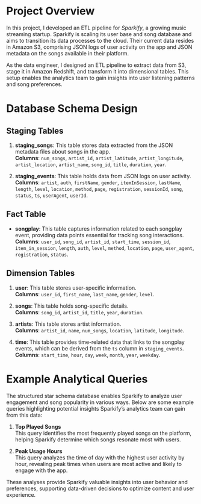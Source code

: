 # **Project Overview**

In this project, I developed an ETL pipeline for *Sparkify*, a growing music streaming startup. Sparkify is scaling its user base and song database and aims to transition its data processes to the cloud. Their current data resides in Amazon S3, comprising JSON logs of user activity on the app and JSON metadata on the songs available in their platform.

As the data engineer, I designed an ETL pipeline to extract data from S3, stage it in Amazon Redshift, and transform it into dimensional tables. This setup enables the analytics team to gain insights into user listening patterns and song preferences.

# **Database Schema Design**

## **Staging Tables**
1. **staging_songs**: This table stores data extracted from the JSON metadata files about songs in the app.  
   **Columns**: `num_songs`, `artist_id`, `artist_latitude`, `artist_longitude`, `artist_location`, `artist_name`, `song_id`, `title`, `duration`, `year`.

2. **staging_events**: This table holds data from JSON logs on user activity.  
   **Columns**: `artist`, `auth`, `firstName`, `gender`, `itemInSession`, `lastName`, `length`, `level`, `location`, `method`, `page`, `registration`, `sessionId`, `song`, `status`, `ts`, `userAgent`, `userId`.

## **Fact Table**
- **songplay**: This table captures information related to each songplay event, providing data points essential for tracking song interactions.  
  **Columns**: `user_id`, `song_id`, `artist_id`, `start_time`, `session_id`, `item_in_session`, `length`, `auth`, `level`, `method`, `location`, `page`, `user_agent`, `registration`, `status`.

## **Dimension Tables**
1. **user**: This table stores user-specific information.  
   **Columns**: `user_id`, `first_name`, `last_name`, `gender`, `level`.

2. **songs**: This table holds song-specific details.  
   **Columns**: `song_id`, `artist_id`, `title`, `year`, `duration`.

3. **artists**: This table stores artist information.  
   **Columns**: `artist_id`, `name`, `num_songs`, `location`, `latitude`, `longitude`.

4. **time**: This table provides time-related data that links to the songplay events, which can be derived from the `ts` column in `staging_events`.  
   **Columns**: `start_time`, `hour`, `day`, `week`, `month`, `year`, `weekday`.

# **Example Analytical Queries**

The structured star schema database enables Sparkify to analyze user engagement and song popularity in various ways. Below are some example queries highlighting potential insights Sparkify’s analytics team can gain from this data:

1. **Top Played Songs**  
   This query identifies the most frequently played songs on the platform, helping Sparkify determine which songs resonate most with users.

2. **Peak Usage Hours**  
   This query analyzes the time of day with the highest user activity by hour, revealing peak times when users are most active and likely to engage with the app.

These analyses provide Sparkify valuable insights into user behavior and preferences, supporting data-driven decisions to optimize content and user experience.
